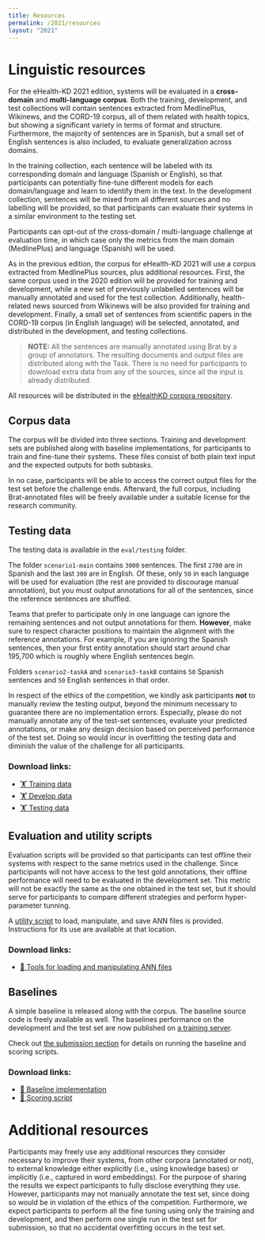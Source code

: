 ```yaml
---
title: Resources
permalink: /2021/resources
layout: "2021"
---
```


# Linguistic resources

For the eHealth-KD 2021 edition, systems will be evaluated in a **cross-domain** and **multi-language corpus**. Both the training, development, and test collections will contain sentences extracted from MedlinePlus, Wikinews, and the CORD-19 corpus, all of them related with health topics, but showing a significant variety in terms of format and structure. Furthermore, the majority of sentences are in Spanish, but a small set of English sentences is also included, to evaluate generalization across domains.

In the training collection, each sentence will be labeled with its corresponding domain and language (Spanish or English), so that participants can potentially fine-tune different models for each domain/language and learn to identify them in the text. In the development collection, sentences will be mixed from all different sources and no labelling will be provided, so that participants can evaluate their systems in a similar environment to the testing set.

Participants can opt-out of the cross-domain / multi-language challenge at evaluation time, in which case only the metrics from the main domain (MedlinePlus) and language (Spanish) will be used.

As in the previous edition, the corpus for eHealth-KD 2021 will use a corpus extracted from MedlinePlus sources, plus additional resources. First, the same corpus used in the 2020 edition will be provided for training and development, while a new set of previously unlabelled sentences will be manually annotated and used for the test collection. Additionally, health-related news sourced from Wikinews will be also provided for training and development. Finally, a small set of sentences from scientific papers in the CORD-19 corpus (in English language) will be selected, annotated, and distributed in the development, and testing collections.

> **NOTE:** All the sentences are manually annotated using Brat by a group of annotators. The resulting documents and output files are distributed along with the Task. There is no need for participants to download extra data from any of the sources, since all the input is already distributed.

All resources will be distributed in the [eHealthKD corpora repository](https://github.com/ehealthkd/corpora).

## Corpus data

The corpus will be divided into three sections. Training and development sets are published along with baseline implementations, for participants to train and fine-tune their systems. These files consist of both plain text input and the expected outputs for both subtasks. 

In no case, participants will be able to access the correct output files for the test set before the challenge ends. Afterward, the full corpus, including Brat-annotated files will be freely available under a suitable license for the research community.

## Testing data

The testing data is available in the `eval/testing` folder.

The folder `scenario1-main` contains `3000` sentences. The first `2700` are in Spanish and the last `300` are in English. Of these, only `50` in each language will be used for evaluation (the rest are provided to discourage manual annotation), but you must output annotations for all of the sentences, since the reference sentences are shuffled. 

Teams that prefer to participate only in one language can ignore the remaining sentences and not output annotations for them. **However**, make sure to respect character positions to maintain the alignment with the reference annotations. For example, if you are ignoring the Spanish sentences, then your first entity annotation should start around char 195,700 which is roughly where English sentences begin.

Folders `scenario2-taskA` and `scenario3-taskB` contains `50` Spanish sentences and `50` English sentences in that order.

In respect of the ethics of the competition, we kindly ask participants **not** to manually review the testing output, beyond the minimum necessary to guarantee there are no implementation errors. Especially, please do not manually annotate any of the test-set sentences, evaluate your predicted annotations, or make any design decision based on perceived performance of the test set. Doing so would incur in overfitting the testing data and diminish the value of the challenge for all participants.

### Download links:

- [🏋️ Training data](https://github.com/ehealthkd/corpora/tree/master/2021/ref/training)
- [🏋️ Develop data](https://github.com/ehealthkd/corpora/tree/master/2021/ref/develop)
- [🏋️ Testing data](https://github.com/ehealthkd/corpora/tree/master/2021/eval/testing)

## Evaluation and utility scripts

Evaluation scripts will be provided so that participants can test offline their systems with respect to the same metrics used in the challenge. Since participants will not have access to the test gold annotations, their offline performance will need to be evaluated in the development set. This metric will not be exactly the same as the one obtained in the test set, but it should serve for participants to compare different strategies and perform hyper-parameter tunning.

A [utility script](https://github.com/ehealthkd/corpora/tree/master/scripts) to load, manipulate, and save ANN files is provided. Instructions for its use are available at that location.

### **Download links**:

- [🔧 Tools for loading and manipulating ANN files](https://github.com/ehealthkd/corpora/tree/master/scripts/anntools.py)

## Baselines

A simple baseline is released along with the corpus. The baseline source code is freely available as well. The baselines performance on the development and the test set are now published on [a training server](https://competitions.codalab.org/competitions/30333).

Check out [the submission section](/2021/submission) for details on running the baseline and scoring scripts.

### **Download links**:

- [🔧 Baseline implementation](https://github.com/ehealthkd/corpora/tree/master/scripts/baseline.py)
- [🔧 Scoring script](https://github.com/ehealthkd/corpora/tree/master/scripts/score.py)

# Additional resources

Participants may freely use any additional resources they consider necessary to improve their systems, from other corpora (annotated or not), to external knowledge either explicitly (i.e., using knowledge bases) or implicitly (i.e., captured in word embeddings). For the purpose of sharing the results we expect participants to fully disclose everything they use.
However, participants may not manually annotate the test set, since doing so would be in violation of the ethics of the competition. Furthermore, we expect participants to perform all the fine tuning using only the training and development, and then perform one single run in the test set for submission, so that no accidental overfitting occurs in the test set.
